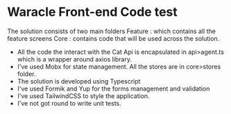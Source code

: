 # Waracle Front-end Code test

The solution consists of two main folders
Feature : which contains all the feature screens
Core : contains code that will be used across the solution.

- All the code the interact with the Cat Api is encapsulated in api>agent.ts which is a wrapper around axios library.
- I've used Mobx for state management. All the stores are in core>stores folder.
- The solution is developed using Typescript
- I've used Formik and Yup for the forms management and validation
- I've used TailwindCSS to style the application.
- I've not got round to write unit tests.


